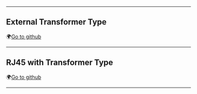 
----
## External Transformer Type 

🌍[Go to github](https://github.com/Wiznet/Hardware-Files-of-WIZnet/tree/master/02_iEthernet/W6100/Reference%20Schematic)


----
## RJ45 with Transformer Type 

🌍[Go to github](https://github.com/Wiznet/Hardware-Files-of-WIZnet/tree/master/02_iEthernet/W6100/Reference%20Schematic)




----
